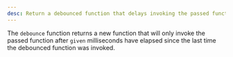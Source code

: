 ```yaml
---
desc: Return a debounced function that delays invoking the passed function until after `given` milliseconds have elapsed since the last time the debounced function was invoked.
---
```


The `debounce` function returns a new function that will only invoke the passed function after `given` milliseconds have elapsed since the last time the debounced function was invoked.
